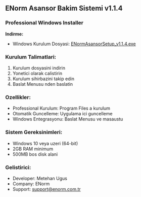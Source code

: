 ﻿## ENorm Asansor Bakim Sistemi v1.1.4

### Professional Windows Installer

**Indirme:**
- Windows Kurulum Dosyasi: [ENormAsansorSetup_v1.1.4.exe](https://github.com/metehan-ugus/ENorm-Release/releases/latest/download/ENormAsansorSetup_v1.1.4.exe)

### Kurulum Talimatlari:
1. Kurulum dosyasini indirin
2. Yonetici olarak calistirin
3. Kurulum sihirbazini takip edin
4. Baslat Menusu nden baslatin

### Ozellikler:
- Professional Kurulum: Program Files a kurulum
- Otomatik Guncelleme: Uygulama ici guncelleme
- Windows Entegrasyonu: Baslat Menusu ve masaustu

### Sistem Gereksinimleri:
- Windows 10 veya uzeri (64-bit)
- 2GB RAM minimum
- 500MB bos disk alani

### Gelistirici:
- Developer: Metehan Ugus
- Company: ENorm
- Support: support@enorm.com.tr

